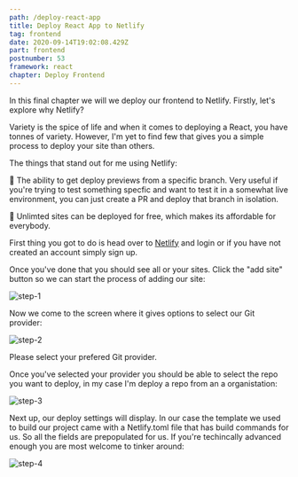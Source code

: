 ```yaml
---
path: /deploy-react-app
title: Deploy React App to Netlify
tag: frontend
date: 2020-09-14T19:02:08.429Z
part: frontend
postnumber: 53
framework: react
chapter: Deploy Frontend
---
```


In this final chapter we will we deploy our frontend to Netlify. Firstly, let's explore why Netlify?

Variety is the spice of life and when it comes to deploying a React, you have tonnes of variety. However, I'm yet to find few that gives you a simple process to deploy your site than others.

The things that stand out for me using Netlify:

🦚 The ability to get deploy previews from a specific branch. Very useful if you're trying to test something specfic and want to test it in a somewhat live environment, you can just create a PR and deploy that branch in isolation.

🦚 Unlimted sites can be deployed for free, which makes its affordable for everybody.

First thing you got to do is head over to [Netlify](https://netlify.com/) and login or if you have not created an account simply sign up.

Once you've done that you should see all or your sites. Click the "add site" button so we can start the process of adding our site:

![step-1](/uploads/net_r_1.png)

Now we come to the screen where it gives options to select our Git provider:

![step-2](/uploads/net_r_2.png)

Please select your prefered Git provider.

Once you've selected your provider you should be able to select the repo you want to deploy, in my case I'm deploy a repo from an a organistation:

![step-3](/uploads/net_r_3.png)

Next up, our deploy settings will display. In our case the template we used to build our project came with a Netlify.toml file that has build commands for us. So all the fields are prepopulated for us. If you're techincally advanced enough you are most welcome to tinker around:

![step-4](/uploads/net_r_4.png)

